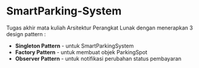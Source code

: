 # SmartParking-System
Tugas akhir mata kuliah Arsitektur Perangkat Lunak dengan menerapkan 3 design pattern : 

* **Singleton Pattern** - untuk SmartParkingSystem
* **Factory Pattern** - untuk membuat objek ParkingSpot
* **Observer Pattern** - untuk notifikasi perubahan status pembayaran
